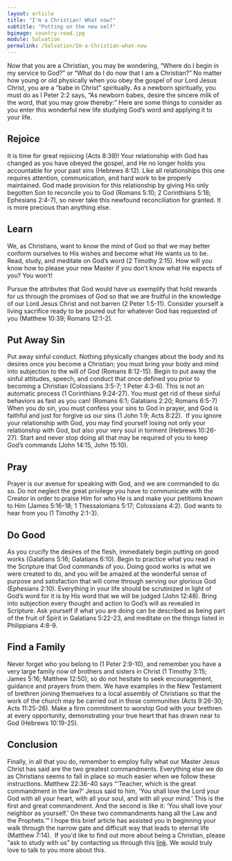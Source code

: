 ```yaml
---
layout: article
title: "I'm a Christian! What now?"
subtitle: "Putting on the new self"
bgimage: country-road.jpg
module: Salvation
permalink: /Salvation/Im-a-Christian-what-now
---
```


Now that you are a Christian, you may be wondering, “Where do I begin in my service to God?” or “What do I do now that I am a Christian?” No matter how young or old physically when you obey the gospel of our Lord Jesus Christ, you are a “babe in Christ” spiritually.  As a newborn spiritually, you must do as I Peter 2:2 says, “As newborn babes, desire the sincere milk of the word, that you may grow thereby:”  Here are some things to consider as you enter this wonderful new life studying God’s word and applying it to your life.
 
## Rejoice
It is time for great rejoicing (Acts 8:39)!  Your relationship with God has changed as you have obeyed the gospel, and He no longer holds you accountable for your past sins (Hebrews 8:12).  Like all relationships this one requires attention, communication, and hard work to be properly maintained.  God made provision for this relationship by giving His only begotten Son to reconcile you to God (Romans 5:10; 2 Corinthians 5:18; Ephesians 2:4-7), so never take this newfound reconciliation for granted.  It is more precious than anything else.
 
## Learn
We, as Christians, want to know the mind of God so that we may better conform ourselves to His wishes and become what He wants us to be.  Read, study, and meditate on God’s word    (2 Timothy 2:15).  How will you know how to please your new Master if you don’t know what He expects of you?  You won’t!
 
Pursue the attributes that God would have us exemplify that hold rewards for us through the promises of God so that we are fruitful in the knowledge of our Lord Jesus Christ and not barren (2 Peter 1:5-11).  Consider yourself a living sacrifice ready to be poured out for whatever God has requested of you (Matthew 10:39; Romans 12:1-2).
 
## Put Away Sin
Put away sinful conduct.  Nothing physically changes about the body and its desires once you become a Christian; you must bring your body and mind into subjection to the will of God (Romans 8:12-15).  Begin to put away the sinful attitudes, speech, and conduct that once defined you prior to becoming a Christian (Colossians 3:5-7; 1 Peter 4:3-6).  This is not an automatic process (1 Corinthians 9:24-27).  You must get rid of these sinful behaviors as fast as you can! (Romans 6:1; Galatians 2:20; Romans 6:5-7)  When you do sin, you must confess your sins to God in prayer, and God is faithful and just for forgive us our sins (1 John 1:9; Acts 8:22). 
​
If you ignore your relationship with God, you may find yourself losing not only your relationship with God, but also your very soul in torment (Hebrews 10:26-27). Start and never stop doing all that may be required of you to keep God’s commands (John 14:15, John 15:10). 
 
## Pray
Prayer is our avenue for speaking with God, and we are commanded to do so.  Do not neglect the great privilege you have to communicate with the Creator in order to praise Him for who He is and make your petitions known to Him (James 5:16-18; 1 Thessalonians 5:17; Colossians 4:2).  God wants to hear from you (1 Timothy 2:1-3).
 
## Do Good
As you crucify the desires of the flesh, immediately begin putting on good works (Galatians 5:16; Galatians 6:10).  Begin to practice what you read in the Scripture that God commands of you.  Doing good works is what we were created to do, and you will be amazed at the wonderful sense of purpose and satisfaction that will come through serving our glorious God (Ephesians 2:10).  Everything in your life should be scrutinized in light of God’s word for it is by His word that we will be judged (John 12:48).  Bring into subjection every thought and action to God’s will as revealed in Scripture.  Ask yourself if what you are doing can be described as being part of the fruit of Spirit in Galatians 5:22-23, and meditate on the things listed in Philippians 4:8-9.
 
## Find a Family
Never forget who you belong to (1 Peter 2:9-10), and remember you have a very large family now of brothers and sisters in Christ (1 Timothy 3:15; James 5:16; Matthew 12:50), so do not hesitate to seek encouragement, guidance and prayers from them.  We have examples in the New Testament of brethren joining themselves to a local assembly of Christians so that the work of the church may be carried out in those communities (Acts 9:26-30; Acts 11:25-26).  Make a firm commitment to worship God with your brethren at every opportunity, demonstrating your true heart that has drawn near to God (Hebrews 10:19-25).
 
## Conclusion
Finally, in all that you do, remember to employ fully what our Master Jesus Christ has said are the two greatest commandments.  Everything else we do as Christians seems to fall in place so much easier when we follow these instructions.  Matthew 22:36-40 says “’Teacher, which is the great commandment in the law?’  Jesus said to him, ‘You shall love the Lord your God with all your heart, with all your soul, and with all your mind.’ This is the first and great commandment.  And the second is like it:  ‘You shall love your neighbor as yourself.’  On these two commandments hang all the Law and the Prophets.’” I hope this brief article has assisted you in beginning your walk through the narrow gate and difficult way that leads to eternal life (Matthew 7:14).
​
If you'd like to find out more about being a Christian, please “ask to study with us” by contacting us through this [link](/study-with-us). We would truly love to talk to you more about this.
